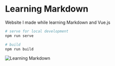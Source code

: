 # Learning Markdown

Website I made while learning Markdown and Vue.js

```bash
# serve for local development
npm run serve

# build
npm run build
```

![Learning Markdown](https://raw.githubusercontent.com/levonium/learning-markdown/master/public/screenshot.png)
